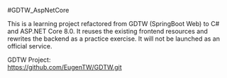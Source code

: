 #GDTW_AspNetCore

This is a learning project refactored from GDTW (SpringBoot Web) to C# and ASP.NET Core 8.0. It reuses the existing frontend resources and rewrites the backend as a practice exercise. It will not be launched as an official service.  

GDTW Project:   
https://github.com/EugenTW/GDTW.git
